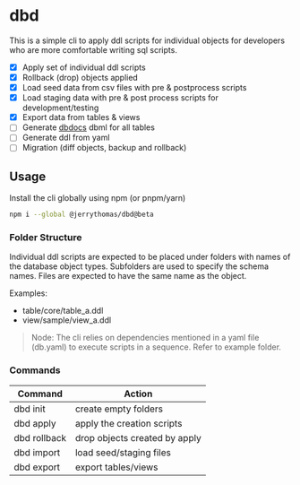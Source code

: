 # dbd

This is a simple cli to apply ddl scripts for individual objects for developers who are more comfortable writing sql scripts.

- [x] Apply set of individual ddl scripts
- [x] Rollback (drop) objects applied
- [x] Load seed data from csv files with pre & postprocess scripts
- [x] Load staging data with pre & post process scripts for development/testing
- [x] Export data from tables & views
- [ ] Generate [dbdocs](https://dbdocs.io) dbml for all tables
- [ ] Generate ddl from yaml
- [ ] Migration (diff objects, backup and rollback)

## Usage

Install the cli globally using npm (or pnpm/yarn)

```bash
npm i --global @jerrythomas/dbd@beta
```

### Folder Structure

Individual ddl scripts are expected to be placed under folders with names of the database object types. Subfolders are used to specify the schema names. Files are expected to have the same name as the object.

Examples:

- table/core/table_a.ddl
- view/sample/view_a.ddl

> Node: The cli relies on dependencies mentioned in a yaml file (db.yaml) to execute scripts in a sequence. Refer to example folder.

### Commands

| Command      | Action                        |
| ------------ | ----------------------------- |
| dbd init     | create empty folders          |
| dbd apply    | apply the creation scripts    |
| dbd rollback | drop objects created by apply |
| dbd import   | load seed/staging files       |
| dbd export   | export tables/views           |
